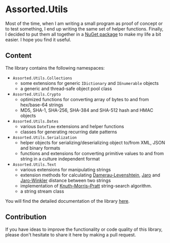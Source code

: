 
# Assorted.Utils

Most of the time, when I am writing a small program as proof of concept or to test something, I end up writing the same set of helper functions. Finally, I decided to put them all together in a [NuGet package](https://www.nuget.org/packages/Assorted.Utils/) to make my life a bit easier. I hope you find it useful.

## Content

The library contains the following namespaces:

- `Assorted.Utils.Collections`
  - some extensions for generic `IDictionary` and `IEnumerable` objects
  - a generic and thread-safe object pool class
- `Assorted.Utils.Crypto`
  - optimized functions for converting array of bytes to and from hex/base-64 strings
  - MD5, SHA-1, SHA-256, SHA-384 and SHA-512 hash and HMAC objects
- `Assorted.Utils.Dates`
  - various `DateTime` extensions and helper functions
  - classes for generating recurring date patterns
- `Assorted.Utils.Serialization`
  - helper objects for serializing/deserializing object to/from XML, JSON and binary formats
  - functions and extensions for converting primitive values to and from string in a culture independent format
- `Assorted.Utils.Text`
  - various extensions for manipulating strings
  - extension methods for calculating [Damerau-Levenshtein](https://en.wikipedia.org/wiki/Damerau%E2%80%93Levenshtein_distance), [Jaro](https://en.wikipedia.org/wiki/Jaro%E2%80%93Winkler_distance) and [Jaro-Winkler](https://en.wikipedia.org/wiki/Jaro%E2%80%93Winkler_distance) distance between two strings
  - implementation of [Knuth–Morris–Pratt](https://en.wikipedia.org/wiki/Knuth%E2%80%93Morris%E2%80%93Pratt_algorithm) string-search algorithm.
  - a string stream class

You will find the detailed documentation of the library [here](https://github.com/Khojasteh/assorted-utils/blob/master/docs/index.md).

## Contribution

If you have ideas to improve the functionality or code quality of this library, please don't hesitate to share it here by making a pull request.